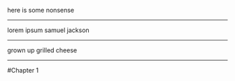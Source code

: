 here is some nonsense

---

lorem ipsum samuel jackson

---

grown up grilled cheese

---
#Chapter 1
